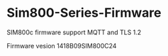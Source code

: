# Sim800-Series-Firmware
SIM800c firmware support MQTT and TLS 1.2 

Firmware vesion 1418B09SIM800C24
